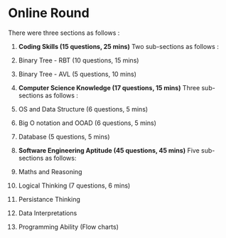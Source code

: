 # Online Round
There were three sections as follows :

1. **Coding Skills (15 questions, 25 mins)**
Two sub-sections as follows :
  1. Binary Tree - RBT (10 questions, 15 mins)
  2. Binary Tree - AVL (5 questions, 10 mins)

2. **Computer Science Knowledge (17 questions, 15 mins)**
Three sub-sections as follows :
  1. OS and Data Structure (6 questions, 5 mins)
  2. Big O notation and OOAD (6 questions, 5 mins)
  3. Database (5 questions, 5 mins)

3. **Software Engineering Aptitude (45 questions, 45 mins)**
Five sub-sections as follows:
  1. Maths and Reasoning
  2. Logical Thinking (7 questions, 6 mins)
  3. Persistance Thinking
  4. Data Interpretations
  5. Programming Ability (Flow charts)
